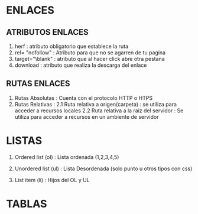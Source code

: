 # ENLACES


## ATRIBUTOS ENLACES

1. herf : atributo obligatorio que establece la ruta
2. rel= "nofollow" : Atributo para que no se agarren de tu pagina
3. target="\blank" : atributo que al hacer click abre otra pestana
4. download : atributo que realiza la descarga del enlace

## RUTAS ENLACES

1. Rutas Absolutas : Cuenta con el protocolo HTTP o HTPS
2. Rutas Relativas : 
    2.1 Ruta relativa a origen(carpeta) : se utiliza para acceder a recursos locales
    2.2 Ruta relativa a la raiz del servidor : Se utiliza para acceder a recursos en un ambiente de servidor 

# LISTAS

1. Ordered list (ol) : Lista ordenada (1,2,3,4,5)
2. Unordered list (ul) : Lista Desordenada (solo punto u otros tipos con css)

3. List item (li) : Hijos del OL y UL



# TABLAS

